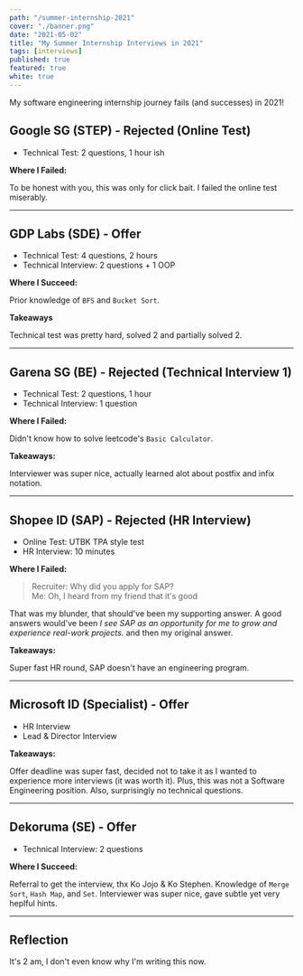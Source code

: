 ```yaml
---
path: "/summer-internship-2021"
cover: "./banner.png"
date: "2021-05-02"
title: "My Summer Internship Interviews in 2021"
tags: [interviews]
published: true
featured: true
white: true
---
```


My software engineering internship journey fails (and successes) in 2021!

## Google SG (STEP) - **Rejected** (Online Test)

- Technical Test: 2 questions, 1 hour ish

**Where I Failed:**

To be honest with you, this was only for click bait. I failed the online test miserably.

---

## GDP Labs (SDE) - **Offer**

- Technical Test: 4 questions, 2 hours
- Technical Interview: 2 questions + 1 OOP

**Where I Succeed:**

Prior knowledge of `BFS` and `Bucket Sort`.

**Takeaways**

Technical test was pretty hard, solved 2 and partially solved 2.

---

## Garena SG (BE) - **Rejected** (Technical Interview 1)

- Technical Test: 2 questions, 1 hour
- Technical Interview: 1 question

**Where I Failed:**

Didn't know how to solve leetcode's `Basic Calculator`.

**Takeaways:**

Interviewer was super nice, actually learned alot about postfix and infix notation.

---

## Shopee ID (SAP) - **Rejected** (HR Interview)

- Online Test: UTBK TPA style test
- HR Interview: 10 minutes

**Where I Failed:**

> Recruiter: Why did you apply for SAP?<br>
> Me: Oh, I heard from my friend that it's good

That was my blunder, that should've been my supporting answer. A good answers would've been _I see SAP as an opportunity for me to grow and experience real-work projects._ and then my original answer.

**Takeaways:**

Super fast HR round, SAP doesn't have an engineering program.

---

## Microsoft ID (Specialist) - **Offer**

- HR Interview
- Lead & Director Interview

**Takeaways:**

Offer deadline was super fast, decided not to take it as I wanted to experience more interviews (it was worth it). Plus, this was not a Software Engineering position. Also, surprisingly no technical questions.

---

## Dekoruma (SE) - **Offer**

- Technical Interview: 2 questions

**Where I Succeed:**

Referral to get the interview, thx Ko Jojo & Ko Stephen. Knowledge of `Merge Sort`, `Hash Map`, and `Set`. Interviewer was super nice, gave subtle yet very heplful hints.

---

## Reflection

It's 2 am, I don't even know why I'm writing this now.
